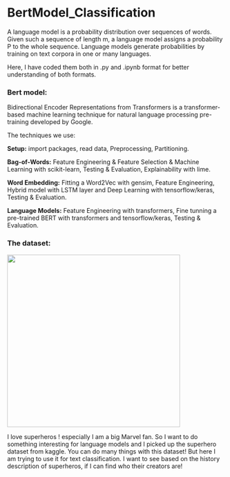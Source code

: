 # BertModel_Classification

A language model is a probability distribution over sequences of words. Given such a sequence of length m, a language model assigns a probability P to the whole sequence. Language models generate probabilities by training on text corpora in one or many languages.

Here, I have coded them both in .py and .ipynb format for better understanding of both formats. 

### Bert model:
Bidirectional Encoder Representations from Transformers is a transformer-based machine learning technique for natural language processing pre-training developed by Google.


The techniques we use:

**Setup:** import packages, read data, Preprocessing, Partitioning.

**Bag-of-Words:** Feature Engineering & Feature Selection & Machine Learning with scikit-learn, Testing & Evaluation, Explainability with lime.

**Word Embedding:** Fitting a Word2Vec with gensim, Feature Engineering, Hybrid model with LSTM layer and Deep Learning with tensorflow/keras, Testing & Evaluation.

**Language Models:** Feature Engineering with transformers, Fine tunning a pre-trained BERT with transformers and tensorflow/keras, Testing & Evaluation.

### The dataset:

<img src="https://user-images.githubusercontent.com/84439960/186622912-396d4a1b-ed6b-488f-950f-7b1a6c4048be.jpg" width="400" height="400" />


I love superheros ! especially I am a big Marvel fan. So I want to do something interesting for language models and I picked up  the superhero dataset from kaggle. You can do many things with this dataset! But here I am trying to use it for text classification.
I want to see based on the history description of superheros, if I can find who their creators are! 
